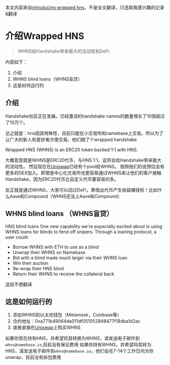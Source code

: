 本文内容来自[introducing wrapped hns](https://www.namebase.io/blog/introducing-wrapped-hns/)，不是全文翻译，只选取我感兴趣的记录&翻译

# 介绍Wrapped HNS

> WHNS给Handshake带来极大的流动性和DeFi

 内容如下：

1. 介绍
2.   WHNS blind loans（WHNS盲贷）
3. 这是如何运行的

## 介绍

Handshake社区正在发展。已经激活的handshake names的数量增长了10倍超过了10万个。

总之就是：hns因其特殊性，目前只能在小交易所和namebase上交易。所以为了让广大的新人和爱好者方便交易。他们搞了个wrapped handshake

Wrapped HNS (WHNS) is an ERC20 token backed 1:1 with HNS.

大概意思就是WHNS是ERC20代币，与HNS 1:1，这将会给Handshake带来极大的流动性。
然后现在在[Uniswap](https://app.uniswap.org/#/swap?inputCurrency=ETH&outputCurrency=0xa771b49064da011df051052848477f18dba1d2ac)已经有个pool给WHNS。
按照他们的说预估会有更多的DEX加入。即使是中心化交易所也更容易通过WHNS来让他们的客户接触Handshake，因为ERC20代币比自定义代币要容易的多。

反正就是通过WHNS，大家可以动过DeFi，靠借出代币产生收益赚钱啦！比如什么Aave和Compound（WHNS还没上Aave和Compound）

## WHNS blind loans （WHNS盲贷）
HNS blind loans
One new capability we're especially excited about is using WHNS loans for blinds to fend off snipers. Through a loaning protocol, a user could:
- Borrow WHNS with ETH to use as a blind
- Unwrap their WHNS on Namebase
- Bid with a blind made much larger via their WHNS loan
- Win their auction
- Re-wrap their HNS blind
- Return their WHNS to receive the collateral back

这段不想翻译

## 这是如何运行的

1. 添加WHNS到以太坊钱包（Metamask，Coinbase等）
2. 合约地址：0xa771b49064da011df051052848477f18dba1d2ac
3. 或者直接在[Uniswap](https://app.uniswap.org/#/swap?inputCurrency=ETH&outputCurrency=0xa771b49064da011df051052848477f18dba1d2ac)上购买WHNS

如果你现在持有HNS，并希望将其转换为WHNS，请发送电子邮件到`whns@namebase.io`,目前没有保证费用
如果你持有WHNS，并希望将其转为HNS，请发送电子邮件到`whns@namebase.io`，他们会在7-14个工作日内为你unwrap，目前没有拆包费用
